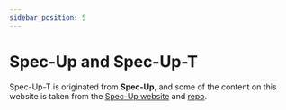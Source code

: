 ```yaml
---
sidebar_position: 5
---
```


# Spec-Up and Spec-Up-T

Spec-Up-<span className="rotate">T</span> is originated from **Spec-Up**, and some of the content on this website is taken from the [Spec-Up website](https://identity.foundation/spec-up/) and [repo](https://github.com/decentralized-identity/spec-up).
